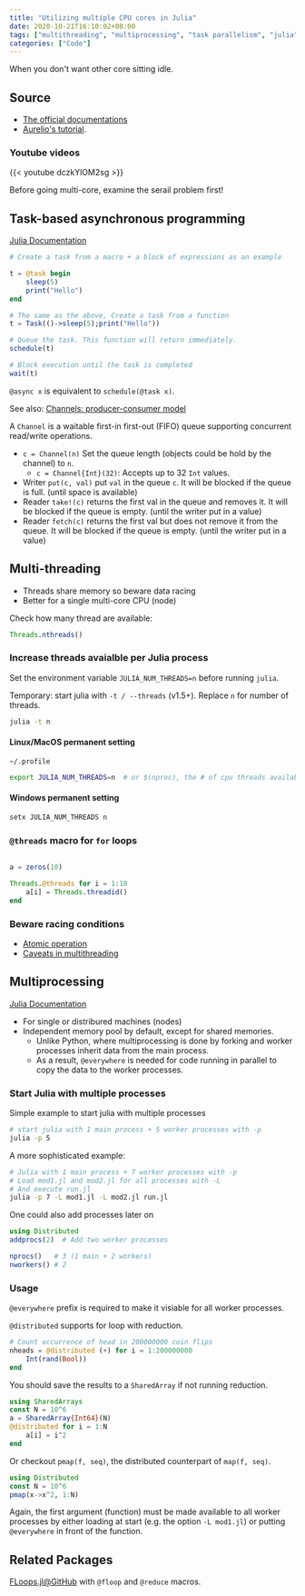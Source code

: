 ```yaml
---
title: "Utilizing multiple CPU cores in Julia"
date: 2020-10-21T16:10:02+08:00
tags: ["multithreading", "multiprocessing", "task parallelism", "julia"]
categories: ["Code"]
---
```


When you don't want other core sitting idle.

<!--more-->

## Source

- [The official documentations](https://docs.julialang.org/en/v1/manual/parallel-computing/index.html#Multi-Core-or-Distributed-Processing-1)
- [Aurelio's tutorial](https://techytok.com/multiprocessing-in-julia-module/).

### Youtube videos

{{< youtube dczkYlOM2sg >}}

Before going multi-core, examine the serail problem first!

## Task-based asynchronous programming

[Julia Documentation](https://docs.julialang.org/en/v1/manual/asynchronous-programming/#man-asynchronous)

```julia
# Create a task from a macro + a block of expressions as an example

t = @task begin
    sleep(5)
    print("Hello")
end

# The same as the above, Create a task from a function
t = Task(()->sleep(5);print("Hello"))

# Queue the task. This function will return immediately.
schedule(t)

# Block execution until the task is completed
wait(t)
```

`@async x` is equivalent to `schedule(@task x)`.

See also: [Channels: producer-consumer model](https://docs.julialang.org/en/v1/manual/asynchronous-programming/#Communicating-with-Channels)

A `Channel` is a waitable first-in first-out (FIFO) queue supporting concurrent read/write operations.

- `c = Channel(n)` Set the queue length (objects could be hold by the channel) to `n`.
  - `c = Channel{Int}(32)`: Accepts up to 32 `Int` values.
- Writer `put(c, val)` put `val` in the queue `c`. It will be blocked if the queue is full. (until space is available)
- Reader `take!(c)` returns the first val in the queue and removes it.  It will be blocked if the queue is empty. (until the writer put in a value)
- Reader `fetch(c)` returns the first val but does not remove it from the queue. It will be blocked if the queue is empty. (until the writer put in a value)

## Multi-threading

- Threads share memory so beware data racing
- Better for a single multi-core CPU (node)

Check how many thread are available:

```julia
Threads.nthreads()
```

### Increase threads avaialble per Julia process

Set the environment variable `JULIA_NUM_THREADS=n` before running `julia`.

Temporary: start julia with `-t / --threads` (v1.5+). Replace `n` for number of threads.

```bash
julia -t n
```

#### Linux/MacOS permanent setting

`~/.profile`

```bash
export JULIA_NUM_THREADS=n  # or $(nproc), the # of cpu threads available
```

#### Windows permanent setting

```powershell
setx JULIA_NUM_THREADS n
```

### `@threads` macro for `for` loops

```julia

a = zeros(10)

Threads.@threads for i = 1:10
    a[i] = Threads.threadid()
end
```

### Beware racing conditions
- [Atomic operation](https://docs.julialang.org/en/v1/manual/multi-threading/#Atomic-Operations)
- [Caveats in multithreading](https://docs.julialang.org/en/v1/manual/multi-threading/#Caveats)


## Multiprocessing

[Julia Documentation](https://docs.julialang.org/en/v1/manual/distributed-computing/#Multi-processing-and-Distributed-Computing)

- For single or distribured machines (nodes)
- Independent memory pool by default, except for shared memories.
  - Unlike Python, where multiprocessing is done by forking and worker processes inherit data from the main process.
  - As a result, `@everywhere` is needed for code running in parallel to copy the data to the worker processes.

### Start Julia with multiple processes

Simple example to start julia with multiple processes

```bash
# start julia with 1 main process + 5 worker processes with -p
julia -p 5
```

A more sophisticated example:
```bash
# Julia with 1 main process + 7 worker processes with -p
# Load mod1.jl and mod2.jl for all processes with -L
# And execute run.jl
julia -p 7 -L mod1.jl -L mod2.jl run.jl
```

One could also add processes later on

```julia
using Distributed
addprocs(2)  # Add two worker processes

nprocs()   # 3 (1 main + 2 workers)
nworkers() # 2
```

### Usage

`@everywhere` prefix is required to make it visiable for all worker processes.

`@distributed` supports for loop with reduction.

```julia
# Count occurrence of head in 200000000 coin flips
nheads = @distributed (+) for i = 1:200000000
    Int(rand(Bool))
end
```

You should save the results to a `SharedArray` if not running reduction.

```julia
using SharedArrays
const N = 10^6
a = SharedArray{Int64}(N)
@distributed for i = 1:N
    a[i] = i^2
end
```

Or checkout `pmap(f, seq)`, the distributed counterpart of `map(f, seq)`.

```julia
using Distributed
const N = 10^6
pmap(x->x^2, 1:N)
```

Again, the first argument (function) must be made available to all worker processes by either loading at start (e.g. the option `-L mod1.jl`) or putting `@everywhere` in front of the function.

## Related Packages

[FLoops.jl@GitHub](https://github.com/JuliaFolds/FLoops.jl) with `@floop` and `@reduce` macros.
